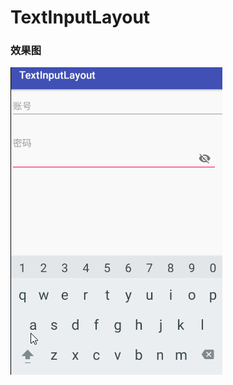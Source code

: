 # TextInputLayout

### 效果图
![](https://github.com/leon5458/TextInputLayout/blob/master/TextInputLayout/textinputlayout.gif)

